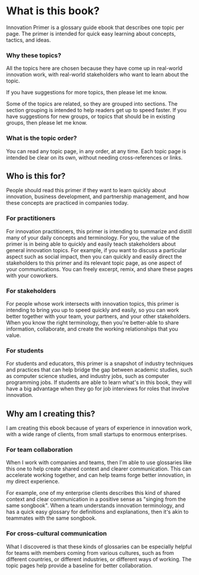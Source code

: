 # What is this book?

Innovation Primer is a glossary guide ebook that describes one topic per page. The primer is intended for quick easy learning about concepts, tactics, and ideas. 

### Why these topics?

All the topics here are chosen because they have come up in real-world innovation work, with real-world stakeholders who want to learn about the topic.

If you have suggestions for more topics, then please let me know.

Some of the topics are related, so they are grouped into sections. The section grouping is intended to help readers get up to speed faster. If you have suggestions for new groups, or topics that should be in existing groups, then please let me know.

### What is the topic order?

You can read any topic page, in any order, at any time. Each topic page is intended be clear on its own, without needing cross-references or links.


## Who is this for?

People should read this primer if they want to learn quickly about innovation, business development, and partnership management, and how these concepts are practiced in companies today.

### For practitioners

For innovation practitioners, this primer is intending to summarize and distill many of your daily concepts and terminology. For you, the value of the primer is in being able to quickly and easily teach stakeholders about general innovation topics. For example, if you want to discuss a particular aspect such as social impact, then you can quickly and easily direct the stakeholders to this primer and its relevant topic page, as one aspect of your communications. You can freely excerpt, remix, and share these pages with your coworkers.

### For stakeholders

For people whose work intersects with innovation topics, this primer is intending to bring you up to speed quickly and easily, so you can work better together with your team, your partners, and your other stakeholders. When you know the right terminology, then you're better-able to share information, collaborate, and create the working relationships that you value.

### For students

For students and educators, this primer is a snapshot of industry techniques and practices that can help bridge the gap between academic studies, such as computer science studies, and industry jobs, such as computer programming jobs. If students are able to learn what's in this book, they will have a big advantage when they go for job interviews for roles that involve innovation.


## Why am I creating this?

I am creating this ebook because of years of experience in innovation work, with a wide range of clients, from small startups to enormous enterprises. 


### For team collaboration

When I work with companies and teams, then I'm able to use glossaries like this one to help create shared context and clearer communication. This can accelerate working together, and can help teams forge better innovation, in my direct experience.

For example, one of my enterprise clients describes this kind of shared context and clear communication in a positive sense as "singing from the same songbook". When a team understands innovation terminology, and has a quick easy glossary for definitions and explanations, then it's akin to teammates with the same songbook.


### For cross-cultural communication

What I discovered is that these kinds of glossaries can be especially helpful for teams with members coming from various cultures, such as from different countries, or different industries, or different ways of working. The topic pages help provide a baseline for better collaboration.
